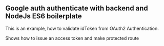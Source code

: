 ## Google auth authenticate with backend and NodeJs ES6 boilerplate

This is an example, how to validate idToken from OAuth2 Authentication.

Shows how to issue an access token and make protected route
